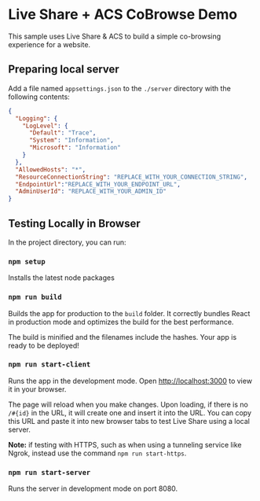 # Live Share + ACS CoBrowse Demo

This sample uses Live Share & ACS to build a simple co-browsing experience for a website.

## Preparing local server

Add a file named `appsettings.json` to the `./server` directory with the following contents:

```json
{
  "Logging": {
    "LogLevel": {
      "Default": "Trace",
      "System": "Information",
      "Microsoft": "Information"
    }
  },
  "AllowedHosts": "*",
  "ResourceConnectionString": "REPLACE_WITH_YOUR_CONNECTION_STRING",
  "EndpointUrl":"REPLACE_WITH_YOUR_ENDPOINT_URL",
  "AdminUserId": "REPLACE_WITH_YOUR_ADMIN_ID"
}
```

## Testing Locally in Browser

In the project directory, you can run:

### `npm setup`

Installs the latest node packages

### `npm run build`

Builds the app for production to the `build` folder.
It correctly bundles React in production mode and optimizes the build for the best performance.

The build is minified and the filenames include the hashes.
Your app is ready to be deployed!

### `npm run start-client`

Runs the app in the development mode.
Open [http://localhost:3000](http://localhost:3000) to view it in your browser.

The page will reload when you make changes.
Upon loading, if there is no `/#{id}` in the URL, it will create one and insert it into the URL.
You can copy this URL and paste it into new browser tabs to test Live Share using a local server.

**Note:** if testing with HTTPS, such as when using a tunneling service like Ngrok, instead use the command `npm run start-https`.

### `npm run start-server`

Runs the server in development mode on port 8080.

